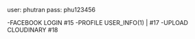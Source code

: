user: phutran
pass: phu123456

-FACEBOOK LOGIN #15
-PROFILE USER_INFO(1) | #17
-UPLOAD CLOUDINARY #18